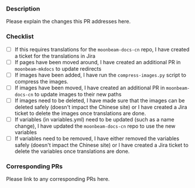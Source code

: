 ### Description

Please explain the changes this PR addresses here.

### Checklist

- [ ] If this requires translations for the `moonbeam-docs-cn` repo, I have created a ticket for the translations in Jira
- [ ] If pages have been moved around, I have created an additional PR in `moonbeam-mkdocs` to update redirects
- [ ] If images have been added, I have run the `compress-images.py` script to compress the images.
- [ ] If images have been moved, I have created an additional PR in `moonbeam-docs-cn` to update images to their new paths
- [ ] If images need to be deleted, I have made sure that the images can be deleted safely (doesn't impact the Chinese site) or I have created a Jira ticket to delete the images once translations are done.
- [ ] If variables (in variables.yml) need to be updated (such as a name change), I have updated the `moonbeam-docs-cn` repo to use the new variables
- [ ] If variables need to be removed, I have either removed the variables safely (doesn't impact the Chinese site) or I have created a Jira ticket to delete the variables once translations are done.

### Corresponding PRs

Please link to any corresponding PRs here.
